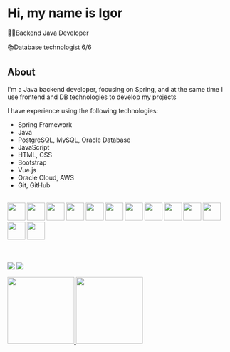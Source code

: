 <div>
 <H1>Hi, my name is Igor</H1>
 
 <p>👨‍💻Backend Java Developer</p>
 <p>📚Database technologist 6/6</p>
 
 <H2>About</H2>
 <p>I'm a Java backend developer, focusing on Spring, and at the same time I use frontend and DB technologies to develop my projects</p>
 <p>I have experience using the following technologies:</p>
 <ul>
  <li>Spring Framework</li>
  <li>Java</li>
  <li>PostgreSQL, MySQL, Oracle Database</li>
  <li>JavaScript</li>
  <li>HTML, CSS</li>
  <li>Bootstrap</li>
  <li>Vue.js</li>
  <li>Oracle Cloud, AWS</li>
  <li>Git, GitHub</li>
 </ul>
 <br>
 <img src="https://cdn.jsdelivr.net/gh/devicons/devicon/icons/java/java-original-wordmark.svg" width="40" height="40"/>
 <img src="https://cdn.jsdelivr.net/gh/devicons/devicon/icons/spring/spring-original.svg" width="40" height="40"/>
 <img src="https://cdn.jsdelivr.net/gh/devicons/devicon/icons/postgresql/postgresql-original.svg" width="40" height="40"/>
 <img src="https://cdn.jsdelivr.net/gh/devicons/devicon/icons/oracle/oracle-original.svg" width="40" height="40"/>
 <img src="https://cdn.jsdelivr.net/gh/devicons/devicon/icons/mysql/mysql-original.svg" width="40" height="40"/>
 <img src="https://cdn.jsdelivr.net/gh/devicons/devicon/icons/javascript/javascript-original.svg" width="40" height="40"/>
 <img src="https://cdn.jsdelivr.net/gh/devicons/devicon/icons/html5/html5-original.svg" width="40" height="40"/>
 <img src="https://cdn.jsdelivr.net/gh/devicons/devicon/icons/css3/css3-original.svg" width="40" height="40"/>
 <img src="https://cdn.jsdelivr.net/gh/devicons/devicon/icons/vuejs/vuejs-original.svg" width="40" height="40"/>
 <img src="https://cdn.jsdelivr.net/gh/devicons/devicon/icons/amazonwebservices/amazonwebservices-plain-wordmark.svg" width="40" height="40"/>
 <img src="https://cdn.jsdelivr.net/gh/devicons/devicon/icons/git/git-original.svg" width="40" height="40"/>
 <img src="https://cdn.jsdelivr.net/gh/devicons/devicon/icons/intellij/intellij-original.svg" width="40" height="40"/>
 <img src="https://cdn.jsdelivr.net/gh/devicons/devicon/icons/vscode/vscode-original.svg" width="40" height="40"/>
 
 
 <br><br> 
 <a href="https://www.linkedin.com/in/igor-suzuki/" target="_blank"><img src="https://img.shields.io/badge/LinkedIn-0077B5?style=for-the-badge&logo=linkedin&logoColor=white" target="_blank"></a>
 <a href="mailto:igorsuzuki.dev@gmail.com"><img src="https://img.shields.io/badge/Gmail-D14836?style=for-the-badge&logo=gmail&logoColor=white" target="_blank"></a>
 <a href="https://github.com/igorsuzuki99">
  <div>
   <img height="150em" src="https://github-readme-stats.vercel.app/api?username=igorsuzuki99&include_all_commits=true&count_private=true&show_icons=true&theme=highcontrast&hide=stars"/>
   <img height="150em" src="https://github-readme-stats.vercel.app/api/top-langs/?username=igorsuzuki99&layout=compact&theme=highcontrast&include_all_commits=true&count_private=true"/>
  </div>
</div>

